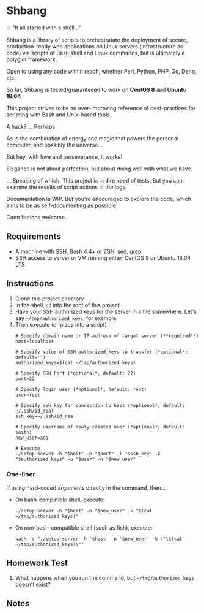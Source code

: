 # Shbang

💥 "It all started with a shell..."

Shbang is a library of scripts to orchestratate the deployment of secure,
production-ready web applications on Linux servers (infrastructure as code)
via scripts of Bash shell and Linux commands, but is ultimately a polyglot framework.

Open to using any code within reach, whether Perl, Python, PHP, Go, Deno, etc.

So far, Shbang is tested/guaranteeed to work on **CentOS 8** and **Ubuntu 18.04**

This project strives to be an ever-improving reference of best-practices
for scripting with Bash and Unix-based tools.


A hack? ... Perhaps.

As is the combination of energy and magic that powers the personal computer,
and possibly the universe...

But hey, with love and perseverance, it works!

Elegance is not about perfection, but about doing well with what we have.

... Speaking of which. This project is in dire need of tests.
But you can examine the results of script actions in the logs.

Documentation is WIP. But you're encouraged to explore the code, which aims
to be as self-documenting as possible.


Contributions welcome.


## Requirements

- A machine with SSH, Bash 4.4+ or ZSH, sed, grep
- SSH access to server or VM running either CentOS 8 or Ubuntu 18.04 LTS

## Instructions

1. Clone this project directory
2. In the shell, `cd` into the root of this project
3. Have your SSH authorized keys for the server in a file somewhere. Let's say `~/tmp/authorized_keys`, for example.
4. Then execute (or place into a script):
	```
	# Specify domain name or IP address of target server (**required**)
	host=localhost

	# Specify value of SSH authorized_keys to transfer (*optional*; default='')
	authorized_keys=$(cat ~/tmp/authorized_keys)

	# Specify SSH Port (*optional*; default: 22)
	port=22

	# Specify login user (*optional*; default: root)
	user=root

	# Specify ssh_key for connection to host (*optional*; default: ~/.ssh/id_rsa)
	ssh_key=~/.ssh/id_rsa

	# Specify username of newly created user (*optional*; default: smith)
	new_user=ada

	# Execute
	./setup-server -h "$host" -p "$port" -i "$ssh_key" -k "$authorized_keys" -u "$user" -n "$new_user"
	```

### One-liner

If using hard-coded arguments directly in the command, then...

- On bash-compatible shell, execute:
	```
	./setup-server -h "$host" -n "$new_user" -k "$(cat ~/tmp/authorized_keys)"
	```

- On non-bash-compatible shell (such as fish), execute:
	```
	bash -c "./setup-server -h '$host' -n '$new_user' -k \"\$(cat ~/tmp/authorized_keys)\""
	```


## Homework Test

1. What happens when you run the command, but `~/tmp/authorized_keys` doesn't exist?


## Notes

